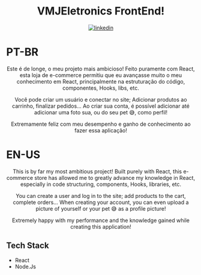 ﻿<h1 align="center">VMJEletronics FrontEnd!</h1>

<p align="center">
<a href="https://linkedin.com/in/valdocijunior" target="_blank">
  <img align="center" src="https://img.shields.io/badge/-valdocijunior-05122A?style=flat&logo=linkedin" alt="linkedin"/>
</a>
  </p>
  <h1>PT-BR</h1>
  <p align="center">
  Este é de longe, o meu projeto mais ambicioso!
  Feito puramente com React, esta loja de e-commerce permitiu que eu avançasse muito o meu conhecimento em React, principalmente na estruturação do código, componentes, Hooks, libs, etc.
  </p>
  <p align="center">Você pode criar um usuário e conectar no site;
  Adicionar produtos ao carrinho, finalizar pedidos...
  Ao criar sua conta, é possível adicionar até adicionar uma foto sua, ou do seu pet 😅, como perfil!
  </p>
  <p align="center">Extremamente feliz com meu desempenho e ganho de conhecimento ao fazer essa aplicação!
  </p>
  <h1>EN-US</h1>
  <p align="center">
  This is by far my most ambitious project! Built purely with React, this e-commerce store has allowed me to greatly advance my knowledge in React, especially in code structuring, components, Hooks, libraries, etc.
  </p>
  <p align="center">You can create a user and log in to the site; add products to the cart, complete orders... When creating your account, you can even upload a picture of yourself or your pet 😅 as a profile picture!
  </p>
  <p align="center">Extremely happy with my performance and the knowledge gained while creating this application!
  </p>
  
  ## Tech Stack
  
  - React
  - Node.Js
